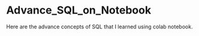 # Advance_SQL_on_Notebook

Here are the advance concepts of SQL that I learned using colab notebook.